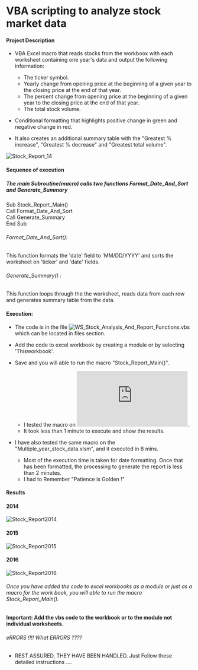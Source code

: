 
#  VBA scripting to analyze stock market data
#### Project Description

* VBA Excel macro that reads stocks from the workboox with each worksheet containing one year's data and output the following information:
  * The ticker symbol.
  * Yearly change from opening price at the beginning of a given year to the closing price at the end of that year.
  * The percent change from opening price at the beginning of a given year to the closing price at the end of that year.
  * The total stock volume.
  
* Conditional formatting that highlights positive change in green and negative change in red.
* It also creates an additional summary table with the "Greatest % increase", "Greatest % decrease" and "Greatest total volume".

![Stock_Report_14](https://user-images.githubusercontent.com/81383838/119068685-4d74a100-b9aa-11eb-8423-27c711b66c27.jpg)
#### Sequence of execution
##### The main Subroutine(macro) calls two functions Format_Date_And_Sort and Generate_Summary

Sub Stock_Report_Main()\
Call Format_Date_And_Sort\
Call Generate_Summary\
End Sub

###### Format_Date_And_Sort():
This function formats the 'date' field to 'MM/DD/YYYY' and sorts the worksheet on 'ticker' and 'date' fields. 
###### Generate_Summary() :
This function loops through the the worksheet, reads data from each row and generates summary table from the data.
 
#### Execution:
  * The code is in the file ![WS_Stock_Analysis_And_Report_Functions.vbs](https://github.com/V-MalM/VBA-challenge/blob/main/WS_Stock_Analysis_And_Report_Functions.vbs) which can be located in files section.
  * Add the code to excel workbook by creating a module or by selecting 'Thisworkbook'.
  * Save and you will able to run the macro "Stock_Report_Main()".
     * I tested the macro on ![alphabetical_testing.xlsm](https://github.com/V-MalM/VBA-challenge/blob/main/alphabetical_testing.xlsm).
     * It took less than 1 minute to execute and show the results.

 * I have also tested the same macro on the "Multiple_year_stock_data.xlsm", and it executed in 8 mins. 
    * Most of the execution time is taken for date formatting. Once that has been formatted, the processing to generate the report is less than 2 minutes.
    * I had to Remember "Patience is Golden !"

#### Results
#### 2014
![Stock_Report2014](https://user-images.githubusercontent.com/81383838/119071689-e22dcd80-b9af-11eb-8182-6806b0fbdb2f.jpg)
#### 2015
![Stock_Report2015](https://user-images.githubusercontent.com/81383838/119071694-e5c15480-b9af-11eb-96fd-7c96c1512f5a.jpg)
#### 2016
![Stock_Report2016](https://user-images.githubusercontent.com/81383838/119071702-ea860880-b9af-11eb-90f1-34dea540b087.jpg)


###### Once you have added the code to excel workbooks as a module or just as a macro for the work book, you will able to run the macro Stock_Report_Main().
#### Important: Add the vbs code to the workbook or to the module not individual worksheets.
###### eRRORS !!!! What ERRORS ????
* REST ASSURED, THEY HAVE BEEN HANDLED. Just Follow these detailed instructions ....
 
